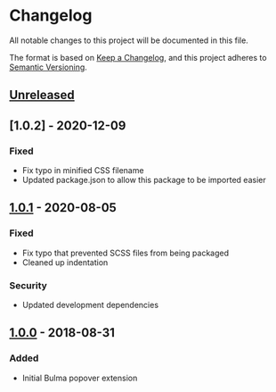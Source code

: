 # Changelog

All notable changes to this project will be documented in this file.

The format is based on [Keep a Changelog](https://keepachangelog.com/en/1.0.0/),
and this project adheres to [Semantic Versioning](https://semver.org/spec/v2.0.0.html).

## [Unreleased]

## [1.0.2] - 2020-12-09

### Fixed

- Fix typo in minified CSS filename
- Updated package.json to allow this package to be imported easier

## [1.0.1] - 2020-08-05

### Fixed

- Fix typo that prevented SCSS files from being packaged
- Cleaned up indentation

### Security

- Updated development dependencies

## [1.0.0] - 2018-08-31

### Added

- Initial Bulma popover extension

[Unreleased]: https://github.com/apnsngr/bulma-popover/compare/1.0.1...HEAD
[1.0.1]: https://github.com/apnsngr/bulma-popover/compare/1.0.0...1.0.1
[1.0.0]: https://github.com/apnsngr/bulma-popover/releases/tag/1.0.0
